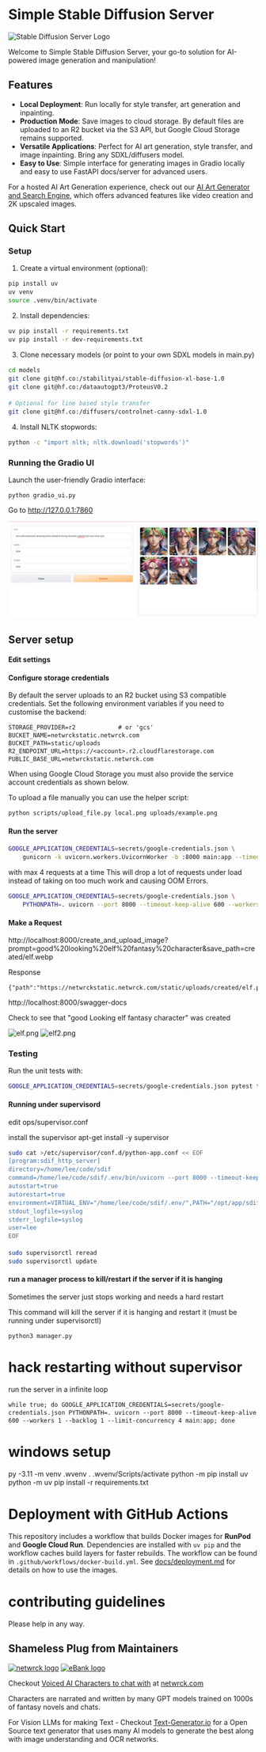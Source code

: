 # Simple Stable Diffusion Server

<img src="https://static.netwrck.com/static/uploads/aiartstation-art-server-logo-minimalist-artistic-computer-stable-diffusion-art-server-company-confident-engaging-wow-3.webp" alt="Stable Diffusion Server Logo" width="256">

Welcome to Simple Stable Diffusion Server, your go-to solution for AI-powered image generation and manipulation!

## Features

- **Local Deployment**: Run locally for style transfer, art generation and inpainting.
- **Production Mode**: Save images to cloud storage. By default files are uploaded
  to an R2 bucket via the S3 API, but Google Cloud Storage remains supported.
- **Versatile Applications**: Perfect for AI art generation, style transfer, and image inpainting. Bring any SDXL/diffusers model.
- **Easy to Use**: Simple interface for generating images in Gradio locally and easy to use FastAPI docs/server for advanced users.

For a hosted AI Art Generation experience, check out our [AI Art Generator and Search Engine](https://aiart-generator.art), which offers advanced features like video creation and 2K upscaled images.

## Quick Start

### Setup

1. Create a virtual environment (optional):
```bash
pip install uv
uv venv
source .venv/bin/activate
```

2. Install dependencies:
```bash
uv pip install -r requirements.txt
uv pip install -r dev-requirements.txt
```

3. Clone necessary models (or point to your own SDXL models in main.py)
```bash
cd models
git clone git@hf.co:/stabilityai/stable-diffusion-xl-base-1.0
git clone git@hf.co:/dataautogpt3/ProteusV0.2

# Optional for line based style transfer
git clone git@hf.co:/diffusers/controlnet-canny-sdxl-1.0
```

4. Install NLTK stopwords:
```bash
python -c "import nltk; nltk.download('stopwords')"
```

### Running the Gradio UI

Launch the user-friendly Gradio interface:
```
python gradio_ui.py
```
Go to 
http://127.0.0.1:7860


![gradio demo](gradioimg.png)

## Server setup
#### Edit settings
#### Configure storage credentials
By default the server uploads to an R2 bucket using S3 compatible credentials.
Set the following environment variables if you need to customise the backend:

```
STORAGE_PROVIDER=r2            # or 'gcs'
BUCKET_NAME=netwrckstatic.netwrck.com
BUCKET_PATH=static/uploads
R2_ENDPOINT_URL=https://<account>.r2.cloudflarestorage.com
PUBLIC_BASE_URL=netwrckstatic.netwrck.com
```

When using Google Cloud Storage you must also provide the service account
credentials as shown below.

To upload a file manually you can use the helper script:

```bash
python scripts/upload_file.py local.png uploads/example.png
```

#### Run the server

```bash
GOOGLE_APPLICATION_CREDENTIALS=secrets/google-credentials.json \
    gunicorn -k uvicorn.workers.UvicornWorker -b :8000 main:app --timeout 600 -w 1
```
with max 4 requests at a time
This will drop a lot of requests under load instead of taking on too much work and causing OOM Errors.
```bash
GOOGLE_APPLICATION_CREDENTIALS=secrets/google-credentials.json \
    PYTHONPATH=. uvicorn --port 8000 --timeout-keep-alive 600 --workers 1 --backlog 1 --limit-concurrency 4 main:app
```

#### Make a Request

http://localhost:8000/create_and_upload_image?prompt=good%20looking%20elf%20fantasy%20character&save_path=created/elf.webp

Response
```shell
{"path":"https://netwrckstatic.netwrck.com/static/uploads/created/elf.png"}
```

http://localhost:8000/swagger-docs


Check to see that "good Looking elf fantasy character" was created

![elf.png](https://netwrckstatic.netwrck.com/static/uploads/aiamazing-good-looking-elf-fantasy-character-awesome-portrait-2.webp)
![elf2.png](https://github.com/Netwrck/stable-diffusion-server/assets/2122616/81e86fb7-0419-4003-a67a-21470df225ea)

### Testing

Run the unit tests with:
```bash
GOOGLE_APPLICATION_CREDENTIALS=secrets/google-credentials.json pytest tests/unit
```


#### Running under supervisord

edit ops/supervisor.conf

install the supervisor
apt-get install -y supervisor
```bash
sudo cat >/etc/supervisor/conf.d/python-app.conf << EOF
[program:sdif_http_server]
directory=/home/lee/code/sdif
command=/home/lee/code/sdif/.env/bin/uvicorn --port 8000 --timeout-keep-alive 12 --workers 1 --backlog 1 --limit-concurrency 2 main:app
autostart=true
autorestart=true
environment=VIRTUAL_ENV="/home/lee/code/sdif/.env/",PATH="/opt/app/sdif/.env/bin",HOME="/home/lee",GOOGLE_APPLICATION_CREDENTIALS="secrets/google-credentials.json",PYTHONPATH="/home/lee/code/sdif"
stdout_logfile=syslog
stderr_logfile=syslog
user=lee
EOF

sudo supervisorctl reread
sudo supervisorctl update
```

#### run a manager process to kill/restart if the server if it is hanging

Sometimes the server just stops working and needs a hard restart

This command will kill the server if it is hanging and restart it (must be running under supervisorctl)
```
python3 manager.py
```

# hack restarting without supervisor
run the server in a infinite loop
```
while true; do GOOGLE_APPLICATION_CREDENTIALS=secrets/google-credentials.json PYTHONPATH=. uvicorn --port 8000 --timeout-keep-alive 600 --workers 1 --backlog 1 --limit-concurrency 4 main:app; done
```

# windows setup

py -3.11 -m venv .wvenv
. .wvenv/Scripts/activate
python -m pip install uv
python -m uv pip install -r requirements.txt

# Deployment with GitHub Actions

This repository includes a workflow that builds Docker images for **RunPod**
and **Google Cloud Run**. Dependencies are installed with `uv pip` and the
workflow caches build layers for faster rebuilds. The workflow can be found in
`.github/workflows/docker-build.yml`. See [docs/deployment.md](docs/deployment.md)
for details on how to use the images.

# contributing guidelines
Please help in any way.


## Shameless Plug from Maintainers
[![netwrck logo](https://static.netwrck.com/static/img/netwrck-logo-colord256.png)](https://netwrck.com)
[![eBank logo](https://static.netwrck.com/static/img/ebank-logo-removebg-full387.png)](https://aiart-generator.art)

Checkout [Voiced AI Characters to chat with](https://netwrck.com) at [netwrck.com](https://netwrck.com)

Characters are narrated and written by many GPT models trained on 1000s of fantasy novels and chats.

For Vision LLMs for making Text - Checkout [Text-Generator.io](https://text-generator.io) for a Open 
Source text generator that uses many AI models to generate the best along with image understanding and 
OCR networks.